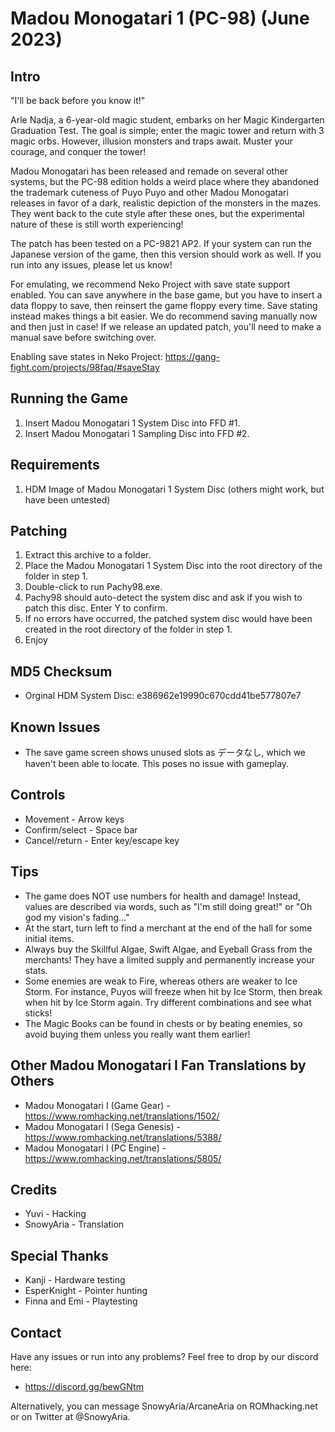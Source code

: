 # Madou Monogatari 1 (PC-98) (June 2023)


## Intro ##
"I'll be back before you know it!"

Arle Nadja, a 6-year-old magic student, embarks on her Magic Kindergarten
Graduation Test. The goal is simple; enter the magic tower and return with
3 magic orbs. However, illusion monsters and traps await. Muster your
courage, and conquer the tower!

Madou Monogatari has been released and remade on several other systems,
but the PC-98 edition holds a weird place where they abandoned the trademark
cuteness of Puyo Puyo and other Madou Monogatari releases in favor of a
dark, realistic depiction of the monsters in the mazes. They went back
to the cute style after these ones, but the experimental nature of these
is still worth experiencing!

The patch has been tested on a PC-9821 AP2.
If your system can run the Japanese version of the game, then this version
should work as well. If you run into any issues, please let us know!

For emulating, we recommend Neko Project with save state support enabled.
You can save anywhere in the base game, but you have to insert a data floppy
to save, then reinsert the game floppy every time. Save stating instead
makes things a bit easier. We do recommend saving manually now and then
just in case! If we release an updated patch, you'll need to make a manual
save before switching over.

Enabling save states in Neko Project:
https://gang-fight.com/projects/98faq/#saveStay

## Running the Game ##
1. Insert Madou Monogatari 1 System   Disc into FFD #1.
2. Insert Madou Monogatari 1 Sampling Disc into FFD #2.

## Requirements ##
1. HDM Image of Madou Monogatari 1 System Disc (others might work, but have been untested)

## Patching ##
1. Extract this archive to a folder.
2. Place the Madou Monogatari 1 System Disc into the root directory of the folder in step 1.
3. Double-click to run Pachy98.exe.
4. Pachy98 should auto-detect the system disc and ask if you wish to patch this disc. Enter Y to confirm.
5. If no errors have occurred, the patched system disc would have been created in the root directory of the folder in step 1.
6. Enjoy

## MD5 Checksum ##
- Orginal HDM System Disc: e386962e19990c670cdd41be577807e7

## Known Issues ##
- The save game screen shows unused slots as データなし, which we haven't been
  able to locate. This poses no issue with gameplay.

## Controls ##
- Movement - Arrow keys
- Confirm/select - Space bar
- Cancel/return - Enter key/escape key

## Tips ##
- The game does NOT use numbers for health and damage! Instead, values are
  described via words, such as "I'm still doing great!" or
  "Oh god my vision's fading..."
- At the start, turn left to find a merchant at the end of the hall for some
  initial items.
- Always buy the Skillful Algae, Swift Algae, and Eyeball Grass from the merchants!
  They have a limited supply and permanently increase your stats.
- Some enemies are weak to Fire, whereas others are weaker to Ice Storm.
  For instance, Puyos will freeze when hit by Ice Storm, then break when hit by
  Ice Storm again. Try different combinations and see what sticks!
- The Magic Books can be found in chests or by beating enemies, so avoid buying them
  unless you really want them earlier!

## Other Madou Monogatari I Fan Translations by Others ##
- Madou Monogatari I (Game Gear) -    https://www.romhacking.net/translations/1502/
- Madou Monogatari I (Sega Genesis) - https://www.romhacking.net/translations/5388/
- Madou Monogatari I (PC Engine) -    https://www.romhacking.net/translations/5805/

## Credits ##
- Yuvi - Hacking
- SnowyAria - Translation

## Special Thanks ##
- Kanji - Hardware testing
- EsperKnight - Pointer hunting
- Finna and Emi - Playtesting

## Contact ##
Have any issues or run into any problems? Feel free to drop by our discord here:
*  https://discord.gg/bewGNtm

Alternatively, you can message SnowyAria/ArcaneAria on ROMhacking.net or on
Twitter at @SnowyAria.
